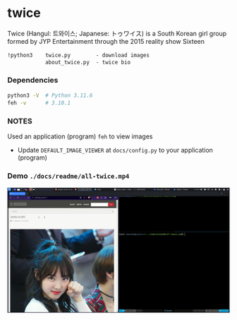 # twice
Twice (Hangul: 트와이스; Japanese: トゥワイス) is a South Korean girl group formed by JYP Entertainment through the 2015 reality show Sixteen 

```
!python3    twice.py        - download images
            about_twice.py  - twice bio
```

### Dependencies
```bash
python3 -V	# Python 3.11.6
feh -v		# 3.10.1
```

### NOTES
Used an application (program) `feh` to view images
- Update `DEFAULT_IMAGE_VIEWER` at `docs/config.py` to your application (program)

### Demo `./docs/readme/all-twice.mp4`
![Thumbnail](./docs/readme/thumbnail.jpg)
